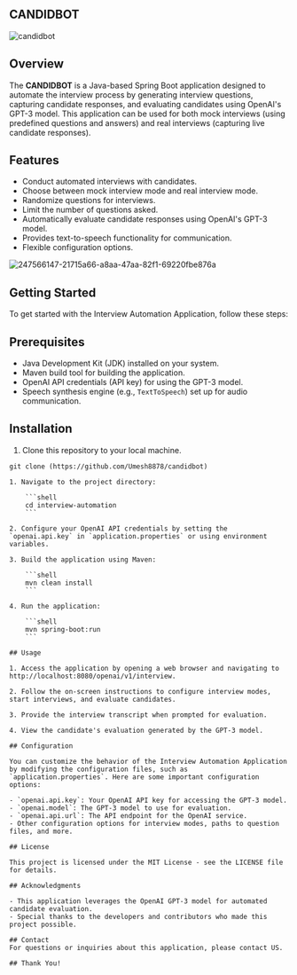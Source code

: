 ## CANDIDBOT

![candidbot](https://github.com/Umesh8878/candidbot/assets/115473268/8c49230c-e0c1-4830-8deb-930ef3fdd265)

## Overview

The **CANDIDBOT** is a Java-based Spring Boot application designed to automate the interview process by generating interview questions, capturing candidate responses, and evaluating candidates using OpenAI's GPT-3 model. This application can be used for both mock interviews (using predefined questions and answers) and real interviews (capturing live candidate responses).

## Features

- Conduct automated interviews with candidates.
- Choose between mock interview mode and real interview mode.
- Randomize questions for interviews.
- Limit the number of questions asked.
- Automatically evaluate candidate responses using OpenAI's GPT-3 model.
- Provides text-to-speech functionality for communication.
- Flexible configuration options.

![247566147-21715a66-a8aa-47aa-82f1-69220fbe876a](https://github.com/Umesh8878/candidbot/assets/115473268/b7fa0bbd-3316-4114-93d2-b5220acb40c7)


## Getting Started

To get started with the Interview Automation Application, follow these steps:

## Prerequisites

- Java Development Kit (JDK) installed on your system.
- Maven build tool for building the application.
- OpenAI API credentials (API key) for using the GPT-3 model.
- Speech synthesis engine (e.g., `TextToSpeech`) set up for audio communication.

## Installation

1. Clone this repository to your local machine.

```shell
git clone (https://github.com/Umesh8878/candidbot)

1. Navigate to the project directory:

    ```shell
    cd interview-automation
    ```

2. Configure your OpenAI API credentials by setting the `openai.api.key` in `application.properties` or using environment variables.

3. Build the application using Maven:

    ```shell
    mvn clean install
    ```

4. Run the application:

    ```shell
    mvn spring-boot:run
    ```

## Usage

1. Access the application by opening a web browser and navigating to http://localhost:8080/openai/v1/interview.

2. Follow the on-screen instructions to configure interview modes, start interviews, and evaluate candidates.

3. Provide the interview transcript when prompted for evaluation.

4. View the candidate's evaluation generated by the GPT-3 model.

## Configuration

You can customize the behavior of the Interview Automation Application by modifying the configuration files, such as `application.properties`. Here are some important configuration options:

- `openai.api.key`: Your OpenAI API key for accessing the GPT-3 model.
- `openai.model`: The GPT-3 model to use for evaluation.
- `openai.api.url`: The API endpoint for the OpenAI service.
- Other configuration options for interview modes, paths to question files, and more.

## License

This project is licensed under the MIT License - see the LICENSE file for details.

## Acknowledgments

- This application leverages the OpenAI GPT-3 model for automated candidate evaluation.
- Special thanks to the developers and contributors who made this project possible.

## Contact
For questions or inquiries about this application, please contact US.

## Thank You!

